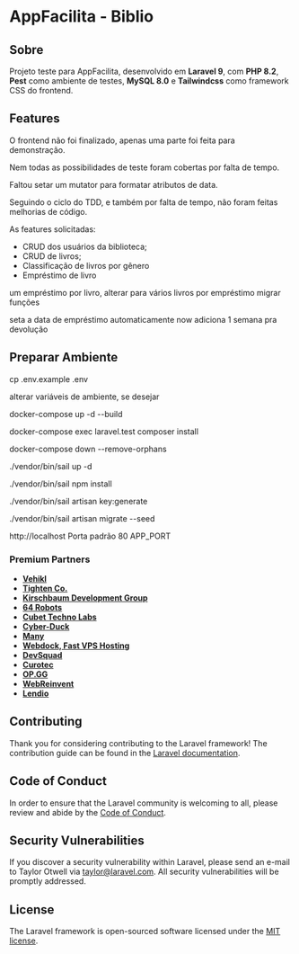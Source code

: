 # AppFacilita - Biblio

## Sobre

Projeto teste para AppFacilita, desenvolvido em **Laravel 9**, com **PHP 8.2**,
**Pest** como ambiente de testes, **MySQL 8.0** e **Tailwindcss** como framework
CSS do frontend.


## Features

O frontend não foi finalizado, apenas uma parte foi feita para demonstração.

Nem todas as possibilidades de teste foram cobertas por falta de tempo.

Faltou setar um mutator para formatar atributos de data.

Seguindo o ciclo do TDD, e também por falta de tempo, não foram feitas melhorias
de código.

As features solicitadas:

- CRUD dos usuários da biblioteca;
- CRUD de livros;
- Classificação de livros por gênero
- Empréstimo de livro


um empréstimo por livro, alterar para vários livros por empréstimo
migrar funções

seta a data de empréstimo automaticamente now
adiciona 1 semana pra devolução


## Preparar Ambiente

cp .env.example .env

alterar variáveis de ambiente, se desejar

docker-compose up -d --build

docker-compose exec laravel.test composer install

docker-compose down --remove-orphans

./vendor/bin/sail up -d

./vendor/bin/sail npm install

./vendor/bin/sail artisan key:generate

./vendor/bin/sail artisan migrate --seed

http://localhost
Porta padrão 80
APP_PORT

### Premium Partners

- **[Vehikl](https://vehikl.com/)**
- **[Tighten Co.](https://tighten.co)**
- **[Kirschbaum Development Group](https://kirschbaumdevelopment.com)**
- **[64 Robots](https://64robots.com)**
- **[Cubet Techno Labs](https://cubettech.com)**
- **[Cyber-Duck](https://cyber-duck.co.uk)**
- **[Many](https://www.many.co.uk)**
- **[Webdock, Fast VPS Hosting](https://www.webdock.io/en)**
- **[DevSquad](https://devsquad.com)**
- **[Curotec](https://www.curotec.com/services/technologies/laravel/)**
- **[OP.GG](https://op.gg)**
- **[WebReinvent](https://webreinvent.com/?utm_source=laravel&utm_medium=github&utm_campaign=patreon-sponsors)**
- **[Lendio](https://lendio.com)**

## Contributing

Thank you for considering contributing to the Laravel framework! The contribution guide can be found in the [Laravel documentation](https://laravel.com/docs/contributions).

## Code of Conduct

In order to ensure that the Laravel community is welcoming to all, please review and abide by the [Code of Conduct](https://laravel.com/docs/contributions#code-of-conduct).

## Security Vulnerabilities

If you discover a security vulnerability within Laravel, please send an e-mail to Taylor Otwell via [taylor@laravel.com](mailto:taylor@laravel.com). All security vulnerabilities will be promptly addressed.

## License

The Laravel framework is open-sourced software licensed under the [MIT license](https://opensource.org/licenses/MIT).
